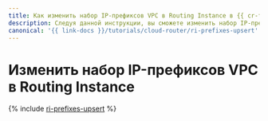 ```yaml
---
title: Как изменить набор IP-префиксов VPC в Routing Instance в {{ cr-full-name }}
description: Следуя данной инструкции, вы сможете изменить набор IP-префиксов VPC в Routing Instance.
canonical: '{{ link-docs }}/tutorials/cloud-router/ri-prefixes-upsert'
---
```


# Изменить набор IP-префиксов VPC в Routing Instance

{% include [ri-prefixes-upsert](../../_tutorials/routing/ri-prefixes-upsert.md) %}
